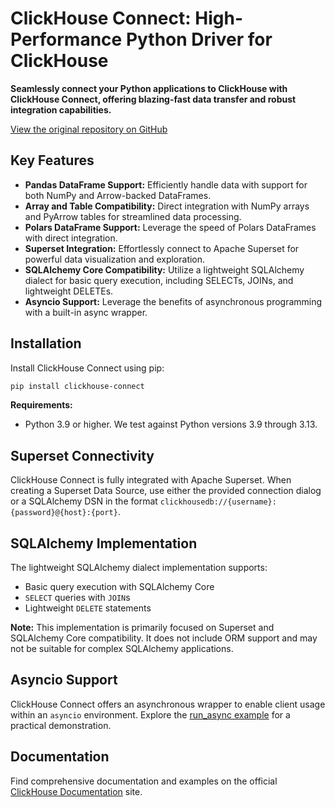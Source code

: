 # ClickHouse Connect: High-Performance Python Driver for ClickHouse

**Seamlessly connect your Python applications to ClickHouse with ClickHouse Connect, offering blazing-fast data transfer and robust integration capabilities.**

[View the original repository on GitHub](https://github.com/ClickHouse/clickhouse-connect)

## Key Features

*   **Pandas DataFrame Support:** Efficiently handle data with support for both NumPy and Arrow-backed DataFrames.
*   **Array and Table Compatibility:** Direct integration with NumPy arrays and PyArrow tables for streamlined data processing.
*   **Polars DataFrame Support:** Leverage the speed of Polars DataFrames with direct integration.
*   **Superset Integration:** Effortlessly connect to Apache Superset for powerful data visualization and exploration.
*   **SQLAlchemy Core Compatibility:** Utilize a lightweight SQLAlchemy dialect for basic query execution, including SELECTs, JOINs, and lightweight DELETEs.
*   **Asyncio Support:** Leverage the benefits of asynchronous programming with a built-in async wrapper.

## Installation

Install ClickHouse Connect using pip:

```bash
pip install clickhouse-connect
```

**Requirements:**

*   Python 3.9 or higher. We test against Python versions 3.9 through 3.13.

## Superset Connectivity

ClickHouse Connect is fully integrated with Apache Superset.  When creating a Superset Data Source, use either the provided connection dialog or a SQLAlchemy DSN in the format `clickhousedb://{username}:{password}@{host}:{port}`.

## SQLAlchemy Implementation

The lightweight SQLAlchemy dialect implementation supports:

*   Basic query execution with SQLAlchemy Core
*   `SELECT` queries with `JOIN`s
*   Lightweight `DELETE` statements

**Note:** This implementation is primarily focused on Superset and SQLAlchemy Core compatibility. It does not include ORM support and may not be suitable for complex SQLAlchemy applications.

## Asyncio Support

ClickHouse Connect offers an asynchronous wrapper to enable client usage within an `asyncio` environment. Explore the [run\_async example](./examples/run_async.py) for a practical demonstration.

## Documentation

Find comprehensive documentation and examples on the official [ClickHouse Documentation](https://clickhouse.com/docs/integrations/python) site.